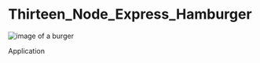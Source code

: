 # Thirteen_Node_Express_Hamburger

![image of a burger](https://user-images.githubusercontent.com/55456375/76483729-67494a00-63dd-11ea-9686-23a5e3ed8bf0.png)

Application 